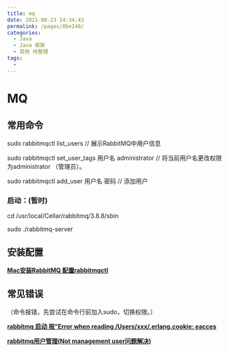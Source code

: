 ```yaml
---
title: mq
date: 2021-08-23 14:34:43
permalink: /pages/8be240/
categories:
  - Java
  - Java 框架
  - 其他 待整理
tags:
  - 
---
```


# MQ

## 常用命令

sudo rabbitmqctl list\_users // 展示RabbitMQ中用户信息

sudo rabbitmqctl set\_user\_tags 用户名 administrator // 将当前用户名更改权限为administrator （管理员）。

sudo rabbitmqctl add\_user 用户名 密码 // 添加用户

### **启动：(暂时)**

cd /usr/local/Cellar/rabbitmq/3.8.8/sbin

sudo ./rabbitmq-server

## **安装配置**

 [**Mac安装RabbitMQ 配置rabbitmqctl**](https://blog.csdn.net/Coxhuang/article/details/89765797)

## 常见错误

（命令报错，先尝试在命令行前加入sudo，切换权限。）

 [**rabbitmq 启动 报"Error when reading /Users/xxx/.erlang.cookie: eacces**](https://www.cnblogs.com/wupeng88/p/12599730.html)

[**rabbitmq用户管理(Not management user问题解决)**](https://blog.csdn.net/qq_24095055/article/details/97001679)
